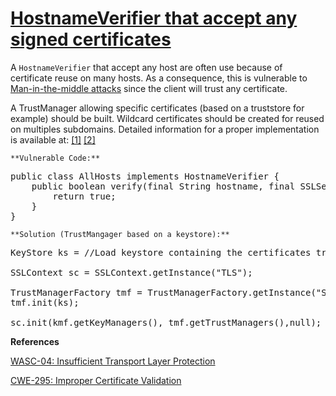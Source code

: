 # [HostnameVerifier that accept any signed certificates](https://find-sec-bugs.github.io/bugs.htm#WEAK_HOSTNAME_VERIFIER)

A `HostnameVerifier` that accept any host are often use because of certificate reuse on many hosts.
As a consequence, this is vulnerable to
[Man-in-the-middle attacks](https://en.wikipedia.org/wiki/Man-in-the-middle_attack)
since the client will trust any certificate.

A TrustManager allowing specific certificates (based on a truststore for example) should be built.
Wildcard certificates should be created for reused on multiples subdomains.
Detailed information for a proper implementation is available at:
[[1]](https://stackoverflow.com/a/6378872/89769)
[[2]](https://stackoverflow.com/a/5493452/89769)

    **Vulnerable Code:**  

<pre>public class AllHosts implements HostnameVerifier {
    public boolean verify(final String hostname, final SSLSession session) {
        return true;
    }
}</pre>

    **Solution (TrustMangager based on a keystore):**  

<pre>KeyStore ks = //Load keystore containing the certificates trusted

SSLContext sc = SSLContext.getInstance("TLS");

TrustManagerFactory tmf = TrustManagerFactory.getInstance("SunX509");
tmf.init(ks);

sc.init(kmf.getKeyManagers(), tmf.getTrustManagers(),null);
</pre>

**References**  

[WASC-04: Insufficient Transport Layer Protection](http://projects.webappsec.org/w/page/13246945/Insufficient%20Transport%20Layer%20Protection)  

[CWE-295: Improper Certificate Validation](https://cwe.mitre.org/data/definitions/295.html)